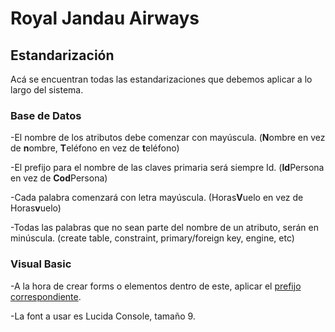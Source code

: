 # Royal Jandau Airways
## Estandarización

Acá se encuentran todas las estandarizaciones que debemos aplicar a lo largo del sistema.

### Base de Datos
-El nombre de los atributos debe comenzar con mayúscula. (**N**ombre en vez de **n**ombre, **T**eléfono en vez de **t**eléfono)

-El prefijo para el nombre de las claves primaria será siempre Id. (**Id**Persona en vez de **Cod**Persona)

-Cada palabra comenzará con letra mayúscula. (Horas**V**uelo en vez de Horas**v**uelo)

-Todas las palabras que no sean parte del nombre de un atributo, serán en minúscula. (create table, constraint, primary/foreign key, engine, etc)

### Visual Basic
-A la hora de crear forms o elementos dentro de este, aplicar el [prefijo correspondiente](https://github.com/AlanLWilliams/Aerolinea/blob/master/Prefijos.mb).

-La font a usar es Lucida Console, tamaño 9.
